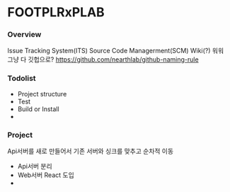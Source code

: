 FOOTPLRxPLAB
============

### Overview
Issue Tracking System(ITS)
Source Code Managerment(SCM)
Wiki(?)
워워 그냥 다 깃헙으로?
https://github.com/nearthlab/github-naming-rule

### Todolist
- Project structure
- Test
- Build or Install
- 


### Project
Api서버를 새로 만들어서 기존 서버와 싱크를 맞추고 순차적 이동
- Api서버 분리
- Web서버 React 도입
- 


